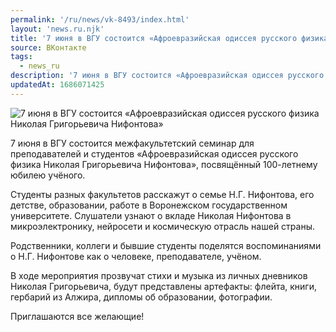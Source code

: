 ```yaml
---
permalink: '/ru/news/vk-8493/index.html'
layout: 'news.ru.njk'
title: '7 июня в ВГУ состоится «Афроевразийская одиссея русского физика Николая Григорьевича Нифонтова»'
source: ВКонтакте
tags:
  - news_ru
description: '7 июня в ВГУ состоится «Афроевразийская одиссея русского физика Николая Григорьевича Нифонтова»'
updatedAt: 1686071425
---
```

![7 июня в ВГУ состоится «Афроевразийская одиссея русского физика Николая Григорьевича Нифонтова»](https://sun1-84.userapi.com/impg/dAuAj_8HGsy8Klt2evp5bTdBvdec4JNEYOMLeQ/XmT1-hgjFKI.jpg?size=510x671&quality=95&sign=1500e78fa5fc75792d36c0173def4585&c_uniq_tag=FPMwG8IS4vCwCWZySCCDwIw5NOjs-HU2GPS91zxmPos&type=album)

7 июня в ВГУ состоится межфакультетский семинар для преподавателей и студентов «Афроевразийская одиссея русского физика Николая Григорьевича Нифонтова», посвящённый 100-летнему юбилею учёного.

Студенты разных факультетов расскажут о семье Н.Г. Нифонтова, его детстве, образовании, работе в Воронежском государственном университете. Слушатели узнают о вкладе Николая Нифонтова в микроэлектронику, нейросети и космическую отрасль нашей страны.

Родственники, коллеги и бывшие студенты поделятся воспоминаниями о Н.Г. Нифонтове как о человеке, преподавателе, учёном.

В ходе мероприятия прозвучат стихи и музыка из личных дневников Николая Григорьевича, будут представлены артефакты: флейта, книги, гербарий из Алжира, дипломы об образовании, фотографии.

Приглашаются все желающие!
